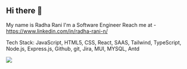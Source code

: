 ## Hi there 👋

My name is Radha Rani
I'm a Software Engineer
Reach me at -https://www.linkedin.com/in/radha-rani-n/


Tech Stack:
JavaScript, HTML5, CSS, React, SAAS, Tailwind, TypeScript, Node.js, Express.js, Github, git, Jira, MUI, MYSQL, Antd

<p><img src="https://cdn.jsdelivr.net/gh/devicons/devicon@latest/devicon.min.css" /></p>
